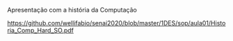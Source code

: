 Apresentação com a história da Computação

https://github.com/wellifabio/senai2020/blob/master/1DES/sop/aula01/Historia_Comp_Hard_SO.pdf